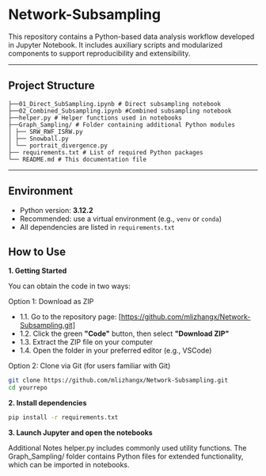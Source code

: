 # Network-Subsampling

This repository contains a Python-based data analysis workflow developed in Jupyter Notebook. It includes auxiliary scripts and modularized components to support reproducibility and extensibility.

---
##  Project Structure
```
├──01_Direct_SubSampling.ipynb # Direct subsampling notebook
├──02_Combined_Subsampling.ipynb #Combined subsampling notebook
├──helper.py # Helper functions used in notebooks
├──Graph_Sampling/ # Folder containing additional Python modules
│ ├── SRW_RWF_ISRW.py
│ ├── Snowball.py
│ └── portrait_divergence.py
├── requirements.txt # List of required Python packages
└── README.md # This documentation file
```
---
##  Environment

- Python version: **3.12.2**
- Recommended: use a virtual environment (e.g., `venv` or `conda`)
- All dependencies are listed in `requirements.txt`

## How to Use
**1. Getting Started**

You can obtain the code in two ways:

Option 1: Download as ZIP

- 1.1. Go to the repository page: [https://github.com/mlizhangx/Network-Subsampling.git]
- 1.2. Click the green **"Code"** button, then select **"Download ZIP"**
- 1.3. Extract the ZIP file on your computer
- 1.4. Open the folder in your preferred editor (e.g., VSCode)

Option 2: Clone via Git (for users familiar with Git)

```bash
git clone https://github.com/mlizhangx/Network-Subsampling.git
cd yourrepo
```

**2. Install dependencies**
```bash
pip install -r requirements.txt
```
**3. Launch Jupyter and open the notebooks**

Additional Notes
helper.py includes commonly used utility functions.
The Graph_Sampling/ folder contains Python files for extended functionality, which can be imported in notebooks.



